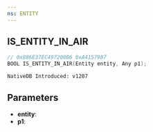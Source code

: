 ```yaml
---
ns: ENTITY
---
```

## IS_ENTITY_IN_AIR

```c
// 0x886E37EC497200B6 0xA4157987
BOOL IS_ENTITY_IN_AIR(Entity entity, Any p1);
```

```
NativeDB Introduced: v1207
```

## Parameters
* **entity**:
* **p1**:
